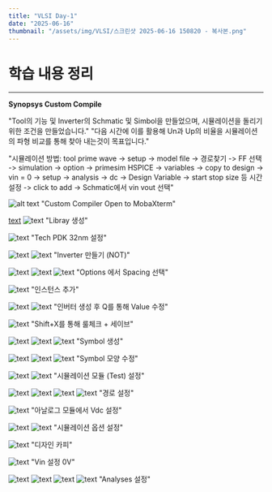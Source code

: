 ```yaml
---
title: "VLSI Day-1"
date: "2025-06-16"
thumbnail: "/assets/img/VLSI/스크린샷 2025-06-16 150820 - 복사본.png"
---
```


# 학습 내용 정리
---

**Synopsys Custom Compile**

"Tool의 기능 및 Inverter의 Schmatic 및 Simbol을 만들었으며, 시뮬레이션을 돌리기 위한 조건을 만들었습니다."
"다음 시간에 이를 활용해 Un과 Up의 비율을 시뮬레이션의 파형 비교를 통해 찾아 내는것이 목표입니다."

"시뮬레이션 방법:
tool prime wave -> setup ->  model file -> 경로찾기 -> FF 선택 -> simulation -> option -> primesim HSPICE -> variables -> copy to design -> vin = 0 -> setup -> analysis -> dc -> Design Variable -> start stop size 등 시간 설정 -> click to add -> Schmatic에서 vin vout 선택"

![alt text](<../../../assets/img/VLSI/스크린샷 2025-06-16 150820.png>)
"Custom Compiler Open to MobaXterm"

[text](post-01.md) ![text](<../../../assets/img/VLSI/스크린샷 2025-06-16 151356.png>) 
"Libray 생성"

![text](<../../../assets/img/VLSI/스크린샷 2025-06-16 151405.png>) 
"Tech PDK 32nm 설정"

![text](<../../../assets/img/VLSI/스크린샷 2025-06-16 151428.png>) 
![text](<../../../assets/img/VLSI/스크린샷 2025-06-16 151458.png>) 
"Inverter 만들기 (NOT)"

![text](<../../../assets/img/VLSI/스크린샷 2025-06-16 151525.png>) 
![text](<../../../assets/img/VLSI/스크린샷 2025-06-16 151544.png>) 
![text](<../../../assets/img/VLSI/스크린샷 2025-06-16 151607.png>) 
"Options 에서 Spacing 선택"

![text](<../../../assets/img/VLSI/스크린샷 2025-06-16 151920.png>) 
"인스턴스 추가"

![text](<../../../assets/img/VLSI/스크린샷 2025-06-16 153408.png>) 
![text](<../../../assets/img/VLSI/스크린샷 2025-06-16 153621.png>) 
"인버터 생성 후 Q를 통해 Value 수정"

![text](<../../../assets/img/VLSI/스크린샷 2025-06-16 153957.png>)
"Shift+X를 통해 룰체크 + 세이브"

 ![text](<../../../assets/img/VLSI/스크린샷 2025-06-16 154441.png>) 
 ![text](<../../../assets/img/VLSI/스크린샷 2025-06-16 154621.png>) 
 ![text](<../../../assets/img/VLSI/스크린샷 2025-06-16 154624.png>) 
 "Symbol 생성"
 
 ![text](<../../../assets/img/VLSI/스크린샷 2025-06-16 160344.png>) 
 ![text](<../../../assets/img/VLSI/스크린샷 2025-06-16 160734.png>)
 ![text](<../../../assets/img/VLSI/스크린샷 2025-06-16 160916.png>)
 "Symbol 모양 수정" 
  
![text](<../../../assets/img/VLSI/스크린샷 2025-06-16 163816.png>)
![text](<../../../assets/img/VLSI/스크린샷 2025-06-16 163827.png>) 
"시뮬레이션 모듈 (Test) 설정"

![text](<../../../assets/img/VLSI/스크린샷 2025-06-16 164127.png>) 
![text](<../../../assets/img/VLSI/스크린샷 2025-06-16 164136.png>) 
![text](<../../../assets/img/VLSI/스크린샷 2025-06-16 164406.png>) 
![text](<../../../assets/img/VLSI/스크린샷 2025-06-16 164458.png>) 
"경로 설정"

![text](<../../../assets/img/VLSI/스크린샷 2025-06-16 164350.png>) 
"아날로그 모듈에서 Vdc 설정"

![text](<../../../assets/img/VLSI/스크린샷 2025-06-16 164538.png>) 
![text](<../../../assets/img/VLSI/스크린샷 2025-06-16 164554.png>) 
"시뮬레이션 옵션 설정"

![text](<../../../assets/img/VLSI/스크린샷 2025-06-16 164610.png>) 
"디자인 카피"

![text](<../../../assets/img/VLSI/스크린샷 2025-06-16 164620.png>) 
"Vin 설정 0V"

![text](<../../../assets/img/VLSI/스크린샷 2025-06-16 164634.png>) 
![text](<../../../assets/img/VLSI/스크린샷 2025-06-16 164658.png>) 
![text](<../../../assets/img/VLSI/스크린샷 2025-06-16 164857.png>) 
![text](<../../../assets/img/VLSI/스크린샷 2025-06-16 164909.png>) 
"Analyses 설정"